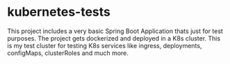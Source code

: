 # kubernetes-tests
This project includes a very basic Spring Boot Application thats just for test purposes. The project gets dockerized and deployed in a K8s cluster. This is my test cluster for testing K8s services like ingress, deployments, configMaps, clusterRoles and much more.
